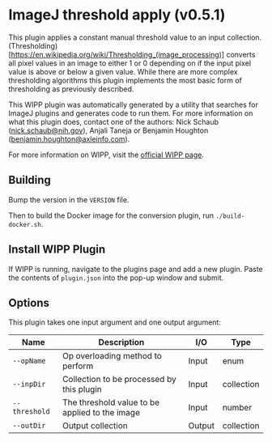 # ImageJ threshold apply (v0.5.1)

This plugin applies a constant manual threshold value to an input collection.
(Thresholding)[https://en.wikipedia.org/wiki/Thresholding_(image_processing)] converts all pixel values in an image to either 1 or 0 depending on
if the input pixel value is above or below a given value. While there are more
complex thresholding algorithms this plugin implements the most
basic form of thresholding as previously described.

This WIPP plugin was automatically generated by a utility that searches for
ImageJ plugins and generates code to run them. For more information on what this
plugin does, contact one of the authors: Nick Schaub (nick.schaub@nih.gov),
Anjali Taneja or Benjamin Houghton (benjamin.houghton@axleinfo.com).

For more information on WIPP, visit the [official WIPP page](https://isg.nist.gov/deepzoomweb/software/wipp).

## Building

Bump the version in the `VERSION` file.

Then to build the Docker image for the conversion plugin, run
`./build-docker.sh`.

## Install WIPP Plugin

If WIPP is running, navigate to the plugins page and add a new plugin.
Paste the contents of `plugin.json` into the pop-up window and submit.

## Options

This plugin takes one input argument and one output argument:

| Name          | Description                                    | I/O    | Type       |
| ------------- | ---------------------------------------------- | ------ | ---------- |
| `--opName`    | Op overloading method to perform               | Input  | enum       |
| `--inpDir`    | Collection to be processed by this plugin      | Input  | collection |
| `--threshold` | The threshold value to be applied to the image | Input  | number     |
| `--outDir`    | Output collection                              | Output | collection |
